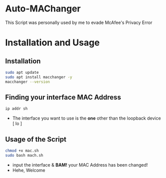 # Auto-MAChanger
This Script was personally used by me to evade McAfee's Privacy Error

# Installation and Usage

## Installation

``` bash
sudo apt update
sudo apt install macchanger -y
macchanger --version
```
## Finding your interface MAC Address 

```bash
ip addr sh
```
- The interface you want to use is the **one** other than the loopback device [ lo ]

## Usage of the Script

```bash
chmod +x mac.sh
sudo bash mach.sh
```
- input the interface & **BAM!** your MAC Address has been changed! 
- Hehe, Welcome



